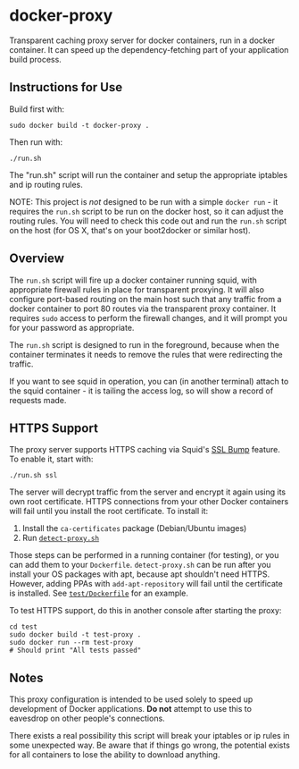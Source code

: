 # docker-proxy

Transparent caching proxy server for docker containers, run in a docker
container. It can speed up the dependency-fetching part of your application
build process.

## Instructions for Use

Build first with:

```
sudo docker build -t docker-proxy .
```

Then run with:

```
./run.sh
```

The "run.sh" script will run the container and setup the appropriate iptables
and ip routing rules.

NOTE: This project is _not_ designed to be run with a simple `docker run` - it
requires the `run.sh` script to be run on the docker host, so it can adjust the
routing rules. You will need to check this code out
and run the `run.sh` script on the host (for OS X, that's on your boot2docker or
similar host).

## Overview

The `run.sh` script will fire up a docker container running squid, with
appropriate firewall rules in place for transparent proxying. It will also
configure port-based routing on the main host such that any traffic from a
docker container to port 80 routes via the transparent proxy container. It
requires `sudo` access to perform the firewall changes, and it will prompt you
for your password as appropriate.

The `run.sh` script is designed to run in the foreground, because when the
container terminates it needs to remove the rules that were redirecting the
traffic.

If you want to see squid in operation, you can (in another terminal) attach
to the squid container - it is tailing the access log, so will show a record
of requests made.

## HTTPS Support

The proxy server supports HTTPS caching via Squid's [SSL Bump] feature. To
enable it, start with:

```
./run.sh ssl
```

The server will decrypt traffic from the server and encrypt it again using its
own root certificate. HTTPS connections from your other Docker containers will
fail until you install the root certificate. To install it:

 1. Install the `ca-certificates` package (Debian/Ubuntu images)
 2. Run [`detect-proxy.sh`]

Those steps can be performed in a running container (for testing), or you can
add them to your `Dockerfile`. `detect-proxy.sh` can be run after you install
your OS packages with apt, because apt shouldn't need HTTPS. However, adding
PPAs with `add-apt-repository` will fail until the certificate is installed. See
[`test/Dockerfile`] for an example.

To test HTTPS support, do this in another console after starting the proxy:

```
cd test
sudo docker build -t test-proxy .
sudo docker run --rm test-proxy
# Should print "All tests passed"
```

[SSL Bump]: http://wiki.squid-cache.org/Features/SslBump
[`detect-proxy.sh`]: test/detect-proxy.sh
[`test/Dockerfile`]: test/Dockerfile

## Notes

This proxy configuration is intended to be used solely to speed
up development of Docker applications. **Do not** attempt to use this to
eavesdrop on other people's connections.

There exists a real possibility this script will break your iptables or ip
rules in some unexpected way. Be aware that if things go wrong, the potential
exists for all containers to lose the ability to download anything.
